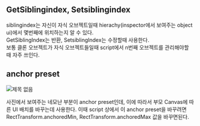 ## GetSiblingindex, Setsiblingindex
siblingindex는 자신이 자식 오브젝트일때 hierachy(inspector에서 보여주는 object ui)에서 몇번째에 위치하는지 알 수 있다.   
GetSiblingIndex는 반환, SetsiblingIndex는 수정할때 사용한다.   
보통 클론 오브젝트가 자식 오브젝트들일때 script에서 n번째 오브젝트를 관리해야할 때 자주 쓰인다.


 
## anchor preset

![제목 없음](https://user-images.githubusercontent.com/79313194/151658727-7dd6f066-0ba0-46e1-ad32-30935b55ab00.png)

   
사진에서 보여주는 네모난 부분이 anchor preset인데, 이에 따라서 부모 Canvas에 따른 UI 배치를 바꾸는데 사용한다.
이때 script 상에서 이 anchor preset을 바꾸려면 RectTransform.anchoredMin, RectTransform.anchoredMax 값을 바꾸면된다.
